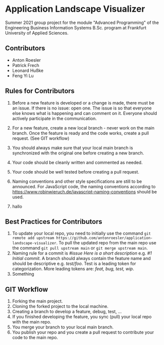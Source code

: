 # Application Landscape Visualizer
Summer 2021 group project for the module "Advanced Programming" of the Engineering Business Information Systems B.Sc. program at Frankfurt University of Applied Sciences.

## Contributors
- Anton Roesler
- Patrick Frech
- Leonard Hußke
- Feng Yi Lu

## Rules for Contributors
1. Before a new feature is developed or a change is made, there must be an issue. If there is no issue: open one. The issue is so that everyone else knows what is happening and can comment on it. Everyone should actively participate in the communication.
2. For a new feature, create a new local branch - never work on the main branch. Once the feature is ready and the code works, create a pull request. (See GIT workflow)
3. You should always make sure that your local main branch is synchronized with the original one before creating a new branch.
4. Your code should be cleanly written and commented as needed.
5. Your code should be well tested before creating a pull request.
6. Naming conventions and other style specifications are still to be announced. For JavaScript code, the naming conventions according to https://www.robinwieruch.de/javascript-naming-conventions should be used.

7. hallo 

## Best Practices for Contributors
1. To update your local repo, you need to initially use the command `git remote add upstream https://github.com/antonroesler/application-landscape-visualizer`.
To pull the updated repo from the main repo use the command `git pull upstream main` or `git merge upstream main`.
2. Naming rule for a commit is *#issue Here is a short description* e.g. *#1 Initial commit*.
A branch should always contain the feature name and should be descriptive e.g. *test/foo*. Test is a leading token for categorization. More leading tokens are: *feat, bug, test, wip*.
3. Something

## GIT Workflow
1. Forking the main project.
2. Cloning the forked project to the local machine.
3. Creating a branch to develop a feature, debug, test, ...
4. If you finished developing the feature, you sync (pull) your local repo with the main repo.
5. You merge your branch to your local main branch.
6. You publish your repo and you create a pull request to contribute your code to the main repo.
